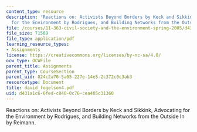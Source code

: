 ```yaml
---
content_type: resource
description: 'Reactions on: Activists Beyond Borders by Keck and Sikkink, Advocating
  for the Environment by Rodrigues, and Building Networks from the Outside In by Reimann.'
file: /courses/11-363-civil-society-and-the-environment-spring-2005/d431a1c66fedc8400c76cea405c31360_david_fogelson4.pdf
file_size: 71569
file_type: application/pdf
learning_resource_types:
- Assignments
license: https://creativecommons.org/licenses/by-nc-sa/4.0/
ocw_type: OCWFile
parent_title: Assignments
parent_type: CourseSection
parent_uid: 824c2a70-5a05-227e-14e5-2c372c0c3ab3
resourcetype: Document
title: david_fogelson4.pdf
uid: d431a1c6-6fed-c840-0c76-cea405c31360
---
```

Reactions on: Activists Beyond Borders by Keck and Sikkink, Advocating for the Environment by Rodrigues, and Building Networks from the Outside In by Reimann.